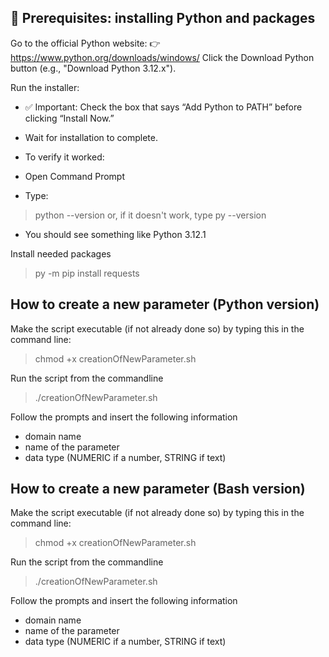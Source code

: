 🐍 Prerequisites: installing Python and packages
-------------

Go to the official Python website:
👉 https://www.python.org/downloads/windows/
Click the Download Python button (e.g., "Download Python 3.12.x").

Run the installer:
- ✅ Important: Check the box that says “Add Python to PATH” before clicking “Install Now.”
- Wait for installation to complete.

- To verify it worked:
- Open Command Prompt
- Type:
> python --version
or, if it doesn't work, type
> py --version
- You should see something like Python 3.12.1

Install needed packages
> py -m pip install requests

How to create a new parameter (Python version)
----------------------------
Make the script executable (if not already done so) by typing this in the command line:
> chmod +x creationOfNewParameter.sh

Run the script from the commandline
> ./creationOfNewParameter.sh

Follow the prompts and insert the following information
- domain name
- name of the parameter
- data type (NUMERIC if a number, STRING if text)


How to create a new parameter (Bash version)
----------------------------
Make the script executable (if not already done so) by typing this in the command line:
> chmod +x creationOfNewParameter.sh

Run the script from the commandline
> ./creationOfNewParameter.sh

Follow the prompts and insert the following information
- domain name
- name of the parameter
- data type (NUMERIC if a number, STRING if text)


